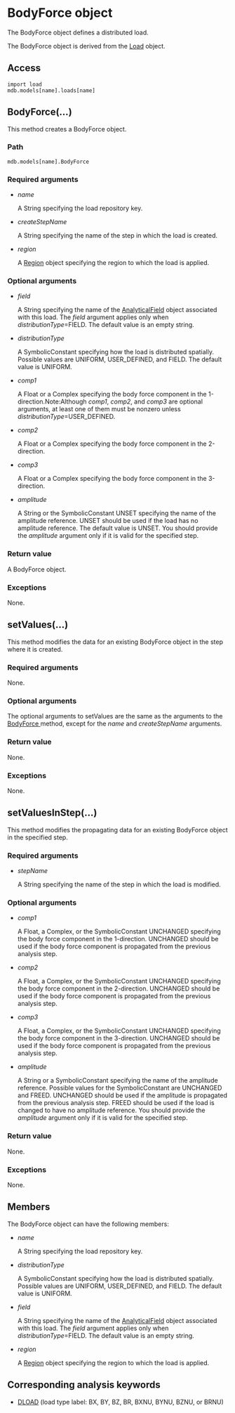 # BodyForce object

The BodyForce object defines a distributed load.

The BodyForce object is derived from the [Load](https://help.3ds.com/2022/english/DSSIMULIA_Established/SIMACAEKERRefMap/simaker-c-loadpyc.htm?ContextScope=all) object.

## Access

```
import load
mdb.models[name].loads[name]
```

## BodyForce(...)



This method creates a BodyForce object.



### Path

```
mdb.models[name].BodyForce
```

### Required arguments

- *name*

  A String specifying the load repository key.

- *createStepName*

  A String specifying the name of the step in which the load is created.

- *region*

  A [Region](https://help.3ds.com/2022/english/DSSIMULIA_Established/SIMACAEKERRefMap/simaker-c-regionpyc.htm?ContextScope=all) object specifying the region to which the load is applied.

### Optional arguments

- *field*

  A String specifying the name of the [AnalyticalField](https://help.3ds.com/2022/english/DSSIMULIA_Established/SIMACAEKERRefMap/simaker-c-analyticalfieldpyc.htm?ContextScope=all) object associated with this load. The *field* argument applies only when *distributionType*=FIELD. The default value is an empty string.

- *distributionType*

  A SymbolicConstant specifying how the load is distributed spatially. Possible values are UNIFORM, USER_DEFINED, and FIELD. The default value is UNIFORM.

- *comp1*

  A Float or a Complex specifying the body force component in the 1-direction.Note:Although *comp1*, *comp2*, and *comp3* are optional arguments, at least one of them must be nonzero unless *distributionType*=USER_DEFINED.

- *comp2*

  A Float or a Complex specifying the body force component in the 2-direction.

- *comp3*

  A Float or a Complex specifying the body force component in the 3-direction.

- *amplitude*

  A String or the SymbolicConstant UNSET specifying the name of the amplitude reference. UNSET should be used if the load has no amplitude reference. The default value is UNSET. You should provide the *amplitude* argument only if it is valid for the specified step.

### Return value

A BodyForce object.

### Exceptions

None.



## setValues(...)



This method modifies the data for an existing BodyForce object in the step where it is created.



### Required arguments

None.

### Optional arguments

The optional arguments to setValues are the same as the arguments to the [BodyForce ](https://help.3ds.com/2022/english/DSSIMULIA_Established/SIMACAEKERRefMap/simaker-c-bodyforcepyc.htm?ContextScope=all#simaker-bodyforcebodyforcepyc)method, except for the *name* and *createStepName* arguments.

### Return value

None.

### Exceptions

None.



## setValuesInStep(...)



This method modifies the propagating data for an existing BodyForce object in the specified step.



### Required arguments

- *stepName*

  A String specifying the name of the step in which the load is modified.

### Optional arguments

- *comp1*

  A Float, a Complex, or the SymbolicConstant UNCHANGED specifying the body force component in the 1-direction. UNCHANGED should be used if the body force component is propagated from the previous analysis step.

- *comp2*

  A Float, a Complex, or the SymbolicConstant UNCHANGED specifying the body force component in the 2-direction. UNCHANGED should be used if the body force component is propagated from the previous analysis step.

- *comp3*

  A Float, a Complex, or the SymbolicConstant UNCHANGED specifying the body force component in the 3-direction. UNCHANGED should be used if the body force component is propagated from the previous analysis step.

- *amplitude*

  A String or a SymbolicConstant specifying the name of the amplitude reference. Possible values for the SymbolicConstant are UNCHANGED and FREED. UNCHANGED should be used if the amplitude is propagated from the previous analysis step. FREED should be used if the load is changed to have no amplitude reference. You should provide the *amplitude* argument only if it is valid for the specified step.

### Return value

None.

### Exceptions

None.



## Members

The BodyForce object can have the following members:

- *name*

  A String specifying the load repository key.

- *distributionType*

  A SymbolicConstant specifying how the load is distributed spatially. Possible values are UNIFORM, USER_DEFINED, and FIELD. The default value is UNIFORM.

- *field*

  A String specifying the name of the [AnalyticalField](https://help.3ds.com/2022/english/DSSIMULIA_Established/SIMACAEKERRefMap/simaker-c-analyticalfieldpyc.htm?ContextScope=all) object associated with this load. The *field* argument applies only when *distributionType*=FIELD. The default value is an empty string.

- *region*

  A [Region](https://help.3ds.com/2022/english/DSSIMULIA_Established/SIMACAEKERRefMap/simaker-c-regionpyc.htm?ContextScope=all) object specifying the region to which the load is applied.



## Corresponding analysis keywords

- [DLOAD](https://help.3ds.com/2022/english/DSSIMULIA_Established/SIMACAEKEYRefMap/simakey-r-dload.htm?ContextScope=all#simakey-r-dload) (load type label: BX, BY, BZ, BR, BXNU, BYNU, BZNU, or BRNU)